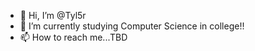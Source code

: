 - 👋 Hi, I’m @Tyl5r
- 🌱 I’m currently studying Computer Science in college!!
- 📫 How to reach me...TBD

<!---
Tyl5r/Tyl5r is a ✨ special ✨ repository because its `README.md` (this file) appears on your GitHub profile.
You can click the Preview link to take a look at your changes.
--->
